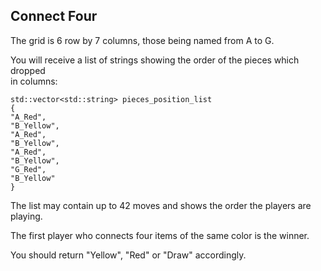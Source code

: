## Connect Four
The grid is 6 row by 7 columns, those being named from A to G.

You will receive a list of strings showing the order of the pieces which dropped  
in columns:

    std::vector<std::string> pieces_position_list
    {
    "A_Red",
    "B_Yellow",
    "A_Red",
    "B_Yellow",
    "A_Red",
    "B_Yellow",
    "G_Red",
    "B_Yellow"
    }

The list may contain up to 42 moves and shows the order the players are playing.

The first player who connects four items of the same color is the winner.

You should return "Yellow", "Red" or "Draw" accordingly.